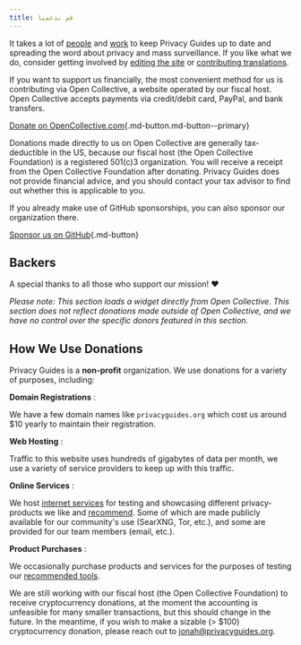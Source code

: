 ```yaml
---
title: قم بدعمنا
---
```


<!-- markdownlint-disable MD036 -->
It takes a lot of [people](https://github.com/privacyguides/privacyguides.org/graphs/contributors) and [work](https://github.com/privacyguides/privacyguides.org/pulse/monthly) to keep Privacy Guides up to date and spreading the word about privacy and mass surveillance. If you like what we do, consider getting involved by [editing the site](https://github.com/privacyguides/privacyguides.org) or [contributing translations](https://crowdin.com/project/privacyguides).

If you want to support us financially, the most convenient method for us is contributing via Open Collective, a website operated by our fiscal host. Open Collective accepts payments via credit/debit card, PayPal, and bank transfers.

[Donate on OpenCollective.com](https://opencollective.com/privacyguides/donate ""){.md-button.md-button--primary}

Donations made directly to us on Open Collective are generally tax-deductible in the US, because our fiscal host (the Open Collective Foundation) is a registered 501(c)3 organization. You will receive a receipt from the Open Collective Foundation after donating. Privacy Guides does not provide financial advice, and you should contact your tax advisor to find out whether this is applicable to you.

If you already make use of GitHub sponsorships, you can also sponsor our organization there.

[Sponsor us on GitHub](https://github.com/sponsors/privacyguides ""){.md-button}

## Backers

A special thanks to all those who support our mission! :heart:

*Please note: This section loads a widget directly from Open Collective. This section does not reflect donations made outside of Open Collective, and we have no control over the specific donors featured in this section.*

<script src="https://opencollective.com/privacyguides/banner.js"></script>

## How We Use Donations

Privacy Guides is a **non-profit** organization. We use donations for a variety of purposes, including:

**Domain Registrations**
:

We have a few domain names like `privacyguides.org` which cost us around $10 yearly to maintain their registration.

**Web Hosting**
:

Traffic to this website uses hundreds of gigabytes of data per month, we use a variety of service providers to keep up with this traffic.

**Online Services**
:

We host [internet services](https://privacyguides.net) for testing and showcasing different privacy-products we like and [recommend](../tools.md). Some of which are made publicly available for our community's use (SearXNG, Tor, etc.), and some are provided for our team members (email, etc.).

**Product Purchases**
:

We occasionally purchase products and services for the purposes of testing our [recommended tools](../tools.md).

We are still working with our fiscal host (the Open Collective Foundation) to receive cryptocurrency donations, at the moment the accounting is unfeasible for many smaller transactions, but this should change in the future. In the meantime, if you wish to make a sizable (> $100) cryptocurrency donation, please reach out to [jonah@privacyguides.org](mailto:jonah@privacyguides.org).
